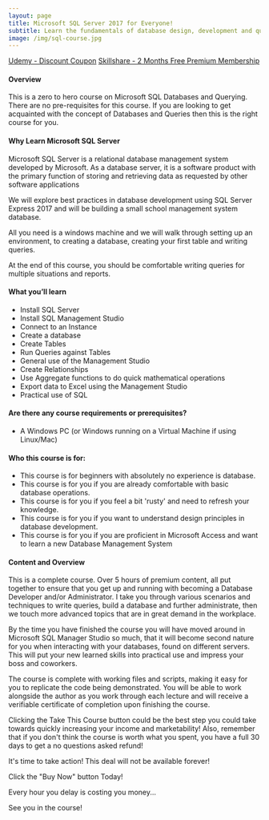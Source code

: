 ```yaml
---
layout: page
title: Microsoft SQL Server 2017 for Everyone!
subtitle: Learn the fundamentals of database design, development and querying using Microsoft SQL Server 2017
image: /img/sql-course.jpg
---
```


<div class="text-center jumbotron">
    <a href="http://bit.ly/2J3Shya" target="_blank" class="btn std-btn btn-xlg btn-common">Udemy - Discount Coupon</a>
    <a href="https://skl.sh/2PUgPfs" target="_blank" class="btn std-btn btn-xlg btn-common">Skillshare - 2 Months Free Premium Membership</a>
</div>

#### Overview
This is a zero to hero course on Microsoft SQL Databases and Querying. There are no pre-requisites for this course. If you are looking to get acquainted with the concept of Databases and Queries then this is the right course for you. 

#### Why Learn Microsoft SQL Server
Microsoft SQL Server is a relational database management system developed by Microsoft. As a database server, it is a software product with the primary function of storing and retrieving data as requested by other software applications

We will explore best practices in database development using SQL Server Express 2017 and will be building a small school management system database. 

All you need is a windows machine and we will walk through setting up an environment, to creating a database, creating your first table and writing queries. 

At the end of this course, you should be comfortable writing queries for multiple situations and reports. 

#### What you’ll learn
<ul class="list-style check-list pl-0">
    <li>
    <i class="fa fa-check light-green" aria-hidden="true"></i> Install SQL Server </li>
    <li>
    <i class="fa fa-check light-green" aria-hidden="true"></i> Install SQL Management Studio </li>
    <li>
    <i class="fa fa-check light-green" aria-hidden="true"></i> Connect to an Instance </li>
    <li>
    <i class="fa fa-check light-green" aria-hidden="true"></i> Create a database   </li>
    <li>
    <i class="fa fa-check light-green" aria-hidden="true"></i> Create Tables </li>
    <li>
    <i class="fa fa-check light-green" aria-hidden="true"></i> Run Queries against Tables  </li>
    <li>
    <i class="fa fa-check light-green" aria-hidden="true"></i> General use of the Management Studio  </li>
    <li>
    <i class="fa fa-check light-green" aria-hidden="true"></i> Create Relationships    </li>
    <li>
    <i class="fa fa-check light-green" aria-hidden="true"></i> Use Aggregate functions to do quick mathematical operations    </li>
    <li> <i class="fa fa-check light-green" aria-hidden="true"></i> Export data to Excel using the Management Studio </li>
    <li> <i class="fa fa-check light-green" aria-hidden="true"></i> Practical use of SQL </li>
</ul>

#### Are there any course requirements or prerequisites?
<ul class="list-style check-list pl-0">
    <li>
    <i class="fa fa-check light-green" aria-hidden="true"></i> A Windows PC (or Windows running on a Virtual Machine if using Linux/Mac) </li> 
    </ul> 

#### Who this course is for:
<ul class="list-style check-list pl-0">
    <li>
    <i class="fa fa-check light-green" aria-hidden="true"></i> This course is for beginners with absolutely no experience is database. </li>
    <li>
    <i class="fa fa-check light-green" aria-hidden="true"></i>This course is for you if you are already comfortable with basic database operations.  </li>
    <li>
    <i class="fa fa-check light-green" aria-hidden="true"></i> This course is for you if you feel a bit 'rusty' and need to refresh your knowledge. </li>
    <li>
    <i class="fa fa-check light-green" aria-hidden="true"></i> This course is for you if you want to understand design principles in database development. </li>
    <li>
    <i class="fa fa-check light-green" aria-hidden="true"></i> This course is for you if you are proficient in Microsoft Access and want to learn a new Database Management System </li>
</ul>

#### Content and Overview
This is a complete course. Over 5 hours of premium content, all put together to ensure that you get up and running with becoming a Database Developer and/or Administrator. I take you through various scenarios and techniques to write queries, build a database and further administrate, then we touch more advanced topics that are in great demand in the workplace. 

By the time you have finished the course you will have moved around in Microsoft SQL Manager Studio so much, that it will become second nature for you when interacting with your databases, found on different servers. This will put your new learned skills into practical use and impress your boss and coworkers.

The course is complete with working files and scripts, making it easy for you to replicate the code being demonstrated. You will be able to work alongside the author as you work through each lecture and will receive a verifiable certificate of completion upon finishing the course.

Clicking the Take This Course button could be the best step you could take towards quickly increasing your income and marketability! Also, remember that if you don't think the course is worth what you spent, you have a full 30 days to get a no questions asked refund!

It's time to take action! This deal will not be available forever!

Click the "Buy Now" button Today!

Every hour you delay is costing you money...

See you in the course!